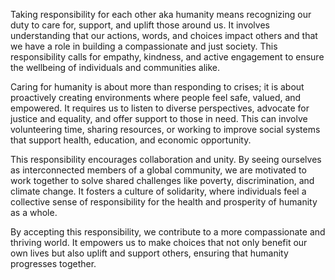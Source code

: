 Taking responsibility for each other aka humanity means recognizing our duty to care for, support, and uplift those around us. It involves understanding that our actions, words, and choices impact others and that we have a role in building a compassionate and just society. This responsibility calls for empathy, kindness, and active engagement to ensure the wellbeing of individuals and communities alike.

Caring for humanity is about more than responding to crises; it is about proactively creating environments where people feel safe, valued, and empowered. It requires us to listen to diverse perspectives, advocate for justice and equality, and offer support to those in need. This can involve volunteering time, sharing resources, or working to improve social systems that support health, education, and economic opportunity.

This responsibility encourages collaboration and unity. By seeing ourselves as interconnected members of a global community, we are motivated to work together to solve shared challenges like poverty, discrimination, and climate change. It fosters a culture of solidarity, where individuals feel a collective sense of responsibility for the health and prosperity of humanity as a whole.

By accepting this responsibility, we contribute to a more compassionate and thriving world. It empowers us to make choices that not only benefit our own lives but also uplift and support others, ensuring that humanity progresses together.